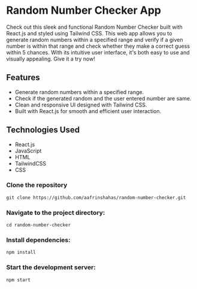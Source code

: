 # Random Number Checker App
Check out this sleek and functional Random Number Checker built with React.js and styled using Tailwind CSS. This web app allows you to generate random numbers within a specified range and verify if a given number is within that range and check whether they make a correct guess within 5 chances. With its intuitive user interface, it's both easy to use and visually appealing. Give it a try now!

## Features

- Generate random numbers within a specified range.
- Check if the generated random and the user entered number are same.
- Clean and responsive UI designed with Tailwind CSS.
- Built with React.js for smooth and efficient user interaction.

## Technologies Used

- React.js
- JavaScript
- HTML
- TailwindCSS
- CSS

### Clone the repository

    git clone https://github.com/aafrinshahas/random-number-checker.git

### Navigate to the project directory:

    cd random-number-checker

### Install dependencies:

    npm install

### Start the development server:

    npm start

